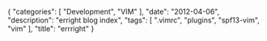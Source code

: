 {
   "categories": [
      "Development",
      "VIM"
   ],
   "date": "2012-04-06",
   "description": "erright blog index",
   "tags": [
      ".vimrc",
      "plugins",
      "spf13-vim",
      "vim"
   ],
   "title": "errright"
}

